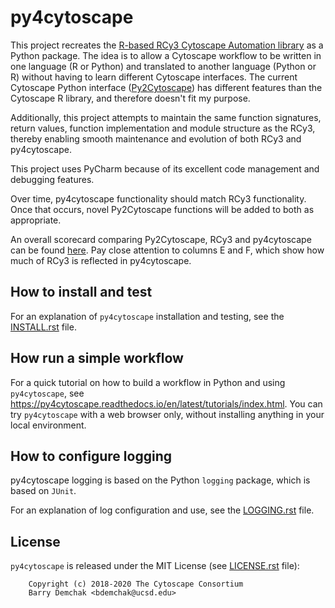 # py4cytoscape

This project recreates the [R-based RCy3 Cytoscape Automation library](https://github.com/cytoscape/RCy3) as a Python package. The idea is to allow a Cytoscape workflow to be written in one language (R or Python) and translated to another language (Python or R) without having to learn different Cytoscape interfaces. The current Cytoscape Python interface ([Py2Cytoscape](https://github.com/cytoscape/py2cytoscape)) has different features than the Cytoscape R library, and therefore doesn't fit my purpose.

Additionally, this project attempts to maintain the same function signatures, return values, function implementation and module structure as the RCy3, thereby enabling smooth maintenance and evolution of both RCy3 and py4cytoscape.

This project uses PyCharm because of its excellent code management and debugging features.

Over time, py4cytoscape functionality should match RCy3 functionality. Once that occurs, novel Py2Cytoscape functions will be added to both as appropriate.

An overall scorecard comparing Py2Cytoscape, RCy3 and py4cytoscape can be found [here](https://docs.google.com/spreadsheets/d/1uhBTbOMI4QMKUpLaOTuf6BP5wgqU6-pOzkj6BNmC4CY/edit?usp=sharing). Pay close attention to columns E and F, which show how much of RCy3 is reflected in py4cytoscape.
 
## How to install and test

For an explanation of ``py4cytoscape`` installation and testing, see the [INSTALL.rst](INSTALL.rst) file.

## How run a simple workflow

For a quick tutorial on how to build a workflow in Python and using ``py4cytoscape``, see
https://py4cytoscape.readthedocs.io/en/latest/tutorials/index.html.
You can try ``py4cytoscape`` with a web browser only, without installing anything in your local environment.

## How to configure logging

py4cytoscape logging is based on the Python ``logging`` package, which is based on ``JUnit``. 

For an explanation of log configuration and use, see the [LOGGING.rst](LOGGING.rst) file.

## License

``py4cytoscape`` is released under the MIT License (see [LICENSE.rst](LICENSE.rst) file):

```
    Copyright (c) 2018-2020 The Cytoscape Consortium
    Barry Demchak <bdemchak@ucsd.edu>
```
